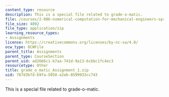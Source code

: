 ```yaml
---
content_type: resource
description: This is a special file related to grade-o-matic.
file: /courses/2-086-numerical-computation-for-mechanical-engineers-spring-2013/767d3b7db9fa5058a2eb8599933cc743_grade_o_matic_Assignment_1.zip
file_size: 4892
file_type: application/zip
learning_resource_types:
- Assignments
license: https://creativecommons.org/licenses/by-nc-sa/4.0/
ocw_type: OCWFile
parent_title: Assignments
parent_type: CourseSection
parent_uid: ad2666c1-b7aa-741d-9a13-6cbbc1fc4ec3
resourcetype: Other
title: grade_o_matic_Assignment_1.zip
uid: 767d3b7d-b9fa-5058-a2eb-8599933cc743
---
```

This is a special file related to grade-o-matic.